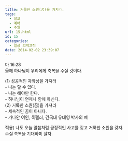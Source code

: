 ```yaml
---
title: 거룩한 소원(꿈)을 가지라.
tags:
  - 설교
  - 예배
  - 주일
url: 15.html
id: 15
categories:
  - 일상 끄적끄적
date: 2014-02-02 23:39:07
---
```


마 16:28  
올해 하나님이 우리에게 축복을 주실 것이다.

(1) 성공적인 자화상을 가져라  
\- 나는 할 수 있다.  
\- 나는 해야만 한다.  
\- 하나님이 언제나 함께 하신다.  
(2) 거룩한 소원(꿈)을 가져라  
\- 세속적인 꿈이 아니다.  
\- 가나안 여인, 록펠러, 건국대 유태영 박사의 예

적용) 나도 오늘 말씀처럼 긍정적인 사고를 갖고 거룩한 소원을 갖자.  
주실 축복을 기대하며 살자.